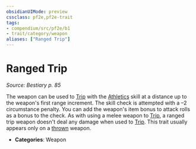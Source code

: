 ```yaml
---
obsidianUIMode: preview
cssclass: pf2e,pf2e-trait
tags:
- compendium/src/pf2e/b1
- trait/category/weapon
aliases: ["Ranged Trip"]
---
```

# Ranged Trip  
*Source: Bestiary p. 85*  

The weapon can be used to [Trip](../actions/trip.md) with the [Athletics](../../compendium/skills.md#Athletics) skill at a distance up to the weapon's first range increment. The skill check is attempted with a –2 circumstance penalty. You can add the weapon's item bonus to attack rolls as a bonus to the check. As with using a melee weapon to [Trip](../actions/trip.md), a ranged trip weapon doesn't deal any damage when used to [Trip](../actions/trip.md). This trait usually appears only on a [thrown](thrown.md) weapon.

- **Categories**: Weapon